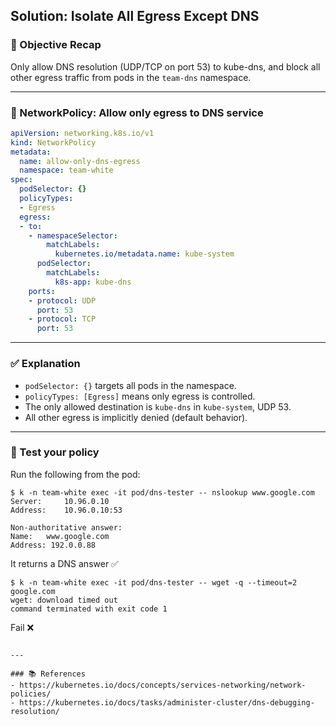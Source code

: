 ## Solution: Isolate All Egress Except DNS

### 🧠 Objective Recap
Only allow DNS resolution (UDP/TCP on port 53) to kube-dns, and block all other egress traffic from pods in the `team-dns` namespace.

---

### 🔐 NetworkPolicy: Allow only egress to DNS service
```yaml
apiVersion: networking.k8s.io/v1
kind: NetworkPolicy
metadata:
  name: allow-only-dns-egress
  namespace: team-white
spec:
  podSelector: {}
  policyTypes:
  - Egress
  egress:
  - to:
    - namespaceSelector:
        matchLabels:
          kubernetes.io/metadata.name: kube-system
      podSelector:
        matchLabels:
          k8s-app: kube-dns
    ports:
    - protocol: UDP
      port: 53
    - protocol: TCP
      port: 53
```

---

### ✅ Explanation
- `podSelector: {}` targets all pods in the namespace.
- `policyTypes: [Egress]` means only egress is controlled.
- The only allowed destination is `kube-dns` in `kube-system`, UDP 53.
- All other egress is implicitly denied (default behavior).

---

### 🧪 Test your policy
Run the following from the pod:

```
$ k -n team-white exec -it pod/dns-tester -- nslookup www.google.com
Server:		10.96.0.10
Address:	10.96.0.10:53

Non-authoritative answer:
Name:	www.google.com
Address: 192.0.0.88
```

It returns a DNS answer ✅

```
$ k -n team-white exec -it pod/dns-tester -- wget -q --timeout=2 google.com
wget: download timed out
command terminated with exit code 1
```

Fail ❌
```

---

### 📚 References
- https://kubernetes.io/docs/concepts/services-networking/network-policies/
- https://kubernetes.io/docs/tasks/administer-cluster/dns-debugging-resolution/